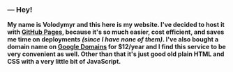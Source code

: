 ### — Hey!

**My name is Volodymyr and this here is my website. I've decided to host it with [GitHub Pages](https://pages.github.com/), because it's so much easier, cost efficient, and saves me time on deployments _(since I have none of them)_. I've also bought a domain name on [Google Domains](https://domains.google/) for $12/year and I find this service to be very convenient as well. Other than that it's just good old plain HTML and CSS with a very little bit of JavaScript.**
